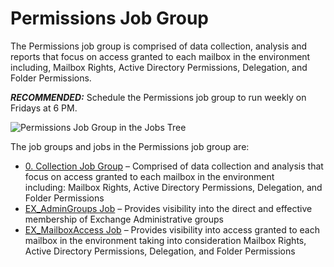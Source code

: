 # Permissions Job Group

The Permissions job group is comprised of data collection, analysis and reports that focus on access
granted to each mailbox in the environment including, Mailbox Rights, Active Directory Permissions,
Delegation, and Folder Permissions.

**_RECOMMENDED:_** Schedule the Permissions job group to run weekly on Fridays at 6 PM.

![Permissions Job Group in the Jobs Tree](/img/product_docs/accessanalyzer/12.0/admin/hostmanagement/jobstree.webp)

The job groups and jobs in the Permissions job group are:

- [0. Collection Job Group](/docs/accessanalyzer/12.0/solutions/exchange/mailboxes/permissions/collection/overview.md) – Comprised of data collection and analysis that
  focus on access granted to each mailbox in the environment including: Mailbox Rights, Active
  Directory Permissions, Delegation, and Folder Permissions
- [EX_AdminGroups Job](/docs/accessanalyzer/12.0/solutions/exchange/mailboxes/permissions/ex_admingroups.md) – Provides visibility into the direct and effective
  membership of Exchange Administrative groups
- [EX_MailboxAccess Job](/docs/accessanalyzer/12.0/solutions/exchange/mailboxes/permissions/ex_mailboxaccess.md) – Provides visibility into access granted to each
  mailbox in the environment taking into consideration Mailbox Rights, Active Directory Permissions,
  Delegation, and Folder Permissions
